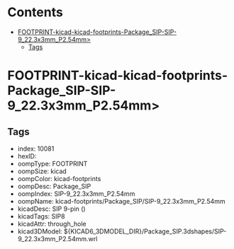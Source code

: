 



Contents
========

* [FOOTPRINT-kicad-kicad-footprints-Package_SIP-SIP-9_22.3x3mm_P2.54mm>](#footprint-kicad-kicad-footprints-package_sip-sip-9_223x3mm_p254mm)
	* [Tags](#tags)

# FOOTPRINT-kicad-kicad-footprints-Package_SIP-SIP-9_22.3x3mm_P2.54mm>

## Tags

- index: 10081
- hexID: 
- oompType: FOOTPRINT
- oompSize: kicad
- oompColor: kicad-footprints
- oompDesc: Package_SIP
- oompIndex: SIP-9_22.3x3mm_P2.54mm
- oompName: kicad-footprints/Package_SIP/SIP-9_22.3x3mm_P2.54mm
- kicadDesc: SIP 9-pin ()
- kicadTags: SIP8
- kicadAttr: through_hole
- kicad3DModel: ${KICAD6_3DMODEL_DIR}/Package_SIP.3dshapes/SIP-9_22.3x3mm_P2.54mm.wrl
